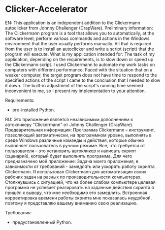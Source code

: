 # Clicker-Accelerator
EN:
This application is an independent addition to the Clickermann autoclicker from Johnny Challenger (CrapWare).
Preliminary information:
The Clickermann program is a tool that allows you to automatically, at the software level, perform various commands and actions in the Windows environment that the user usually performs manually. All that is required from the user is to install an autoclicker and write a script (script) that the program will execute.
What is my application intended for:
The task of my application, depending on the requirements, is to slow down or speed up the Clickermann script.
I used Clickermann to automate my work tasks on computers with different performance.
Faced with the situation that on a weaker computer, the target program does not have time to respond to the specified actions of the script
I came to the conclusion that I needed to slow it down.
The built-in adjustment of the script's running time seemed inconvenient to me, so I present my implementation to your attention.

Requirements:
- pre-installed Python.

RU:
Это приложение является независимым дополнением к автокликеру "Clickermann" от Johnny Challenger (CrapWare).
Предварительная информация:
Программа Clickermann – инструмент, позволяющий автоматически, на программном уровне, выполнять в среде Windows различные команды и действия, которые обычно выполняет пользователь в ручном режиме. Все, что требуется от пользователя – это установить автокликер и написать скрипт (сценарий), который будет выполнять программа.
Для чего предназначено моё приложение:
Задача моего приложения, в зависимости от требований - замедлять или ускорять работу скрипта Clickermann.
Я использовал Clickermann для автоматизации своих рабочих задач на разных по производительности компьютерах. 
Столкнувшись с ситуацией, что на более слабом компьютере целевая программа не успевает реагировать на заданные действия скрипта
я пришёл к выводу, что мне необходимо его замедлить.
Встроенная корректировка времени работы скрипта мне показалась неудобной, поэтому я представляю вашему вниманию свою реализацию.

Требования:
- предустановленный Python.
